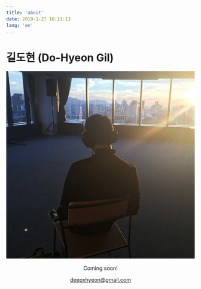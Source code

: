 ```yaml
---
title: 'about'
date: 2019-1-27 16:21:13
lang: 'en'
---
```


# 길도현 (Do-Hyeon Gil)

<div align="center">
   
![about_pic](../assets/01.png)
        
           
Coming soon!   
    
deepxhyeon@gmail.com

  

<!--_Thank you for reading my resume. If you want to contact me, Please send me an email._-->

  

</div>
